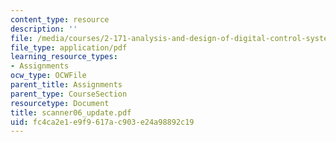 ```yaml
---
content_type: resource
description: ''
file: /media/courses/2-171-analysis-and-design-of-digital-control-systems-fall-2006/fc4ca2e1e9f9617ac903e24a98892c19_scanner06_update.pdf
file_type: application/pdf
learning_resource_types:
- Assignments
ocw_type: OCWFile
parent_title: Assignments
parent_type: CourseSection
resourcetype: Document
title: scanner06_update.pdf
uid: fc4ca2e1-e9f9-617a-c903-e24a98892c19
---
```

